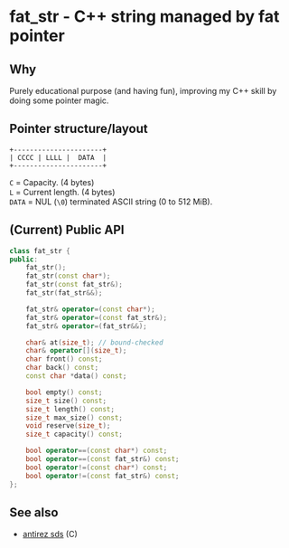 # fat\_str - C++ string managed by fat pointer

## Why

Purely educational purpose (and having fun), improving my C++ skill by doing
some pointer magic.


## Pointer structure/layout

```
+----------------------+
| CCCC | LLLL |  DATA  |
+----------------------+
```

`C` = Capacity. (4 bytes)<br/>
`L` = Current length. (4 bytes)<br/>
`DATA` = NUL (`\0`) terminated ASCII string (0 to 512 MiB).


## (Current) Public API

```cpp
class fat_str {
public:
    fat_str();
    fat_str(const char*);
    fat_str(const fat_str&);
    fat_str(fat_str&&);

    fat_str& operator=(const char*);
    fat_str& operator=(const fat_str&);
    fat_str& operator=(fat_str&&);

    char& at(size_t); // bound-checked
    char& operator[](size_t);
    char front() const;
    char back() const;
    const char *data() const;

    bool empty() const;
    size_t size() const;
    size_t length() const;
    size_t max_size() const;
    void reserve(size_t);
    size_t capacity() const;

    bool operator==(const char*) const;
    bool operator==(const fat_str&) const;
    bool operator!=(const char*) const;
    bool operator!=(const fat_str&) const;
};
```


## See also
- [antirez sds](https://github.com/antirez/sds) (C)
